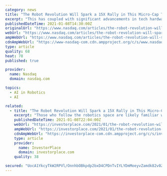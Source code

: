 ```yaml
---
category: news
title: "The Robot Revolution Will Spark a 15X Rally in This Micro-Cap Tech Stock"
excerpt: "This has coupled with significant advancements in tech hardware production, and ultimately brought us on the cusp of creating a new generation of advanced robots that can think and act like humans. The Robot Revolution is starting."
publishedDateTime: 2021-01-08T14:30:00Z
originalUrl: "https://www.nasdaq.com/articles/the-robot-revolution-will-spark-a-15x-rally-in-this-micro-cap-tech-stock-2021-01-08"
webUrl: "https://www.nasdaq.com/articles/the-robot-revolution-will-spark-a-15x-rally-in-this-micro-cap-tech-stock-2021-01-08"
ampWebUrl: "https://www.nasdaq.com/articles/the-robot-revolution-will-spark-a-15x-rally-in-this-micro-cap-tech-stock-2021-01-08?amp"
cdnAmpWebUrl: "https://www-nasdaq-com.cdn.ampproject.org/c/s/www.nasdaq.com/articles/the-robot-revolution-will-spark-a-15x-rally-in-this-micro-cap-tech-stock-2021-01-08?amp"
type: article
quality: 68
heat: 78
published: true

provider:
  name: Nasdaq
  domain: nasdaq.com

topics:
  - AI in Robotics
  - AI

related:
  - title: "The Robot Revolution Will Spark a 15X Rally in This Micro-Cap Tech Stock"
    excerpt: "Those who follow the robotics space are likely familiar with ReWalk Robotics (NASDAQ:RWLK). The $35 million Massachusetts-based tech company is a pioneer in the robotic exoskeleton market, making robotic machines that leverage a series of advanced motors to enable disabled persons with spinal injuries to walk again."
    publishedDateTime: 2021-01-08T22:04:00Z
    webUrl: "https://investorplace.com/2021/01/the-robot-revolution-will-spark-a-15x-rally-in-this-micro-cap-tech-stock/"
    ampWebUrl: "https://investorplace.com/2021/01/the-robot-revolution-will-spark-a-15x-rally-in-this-micro-cap-tech-stock/amp/"
    cdnAmpWebUrl: "https://investorplace-com.cdn.ampproject.org/c/s/investorplace.com/2021/01/the-robot-revolution-will-spark-a-15x-rally-in-this-micro-cap-tech-stock/amp/"
    type: article
    provider:
      name: InvestorPlace
      domain: investorplace.com
    quality: 38

secured: "UocA1YkcyTkW2RPVl/OnnhbOBkpdp2bxD4CPDnTvIYLYDmMoeyvZamdk82v0ZAvwN0B9U4elgf3LUR0NCSh8KvquK/iuoFRVLhztchD2uGAvsxA5x9xzjQIUkw007C3ps7i28UYr4TsnxfDGy9bIyuQjHCSoMKpNBp+E9mJt2fKZaUXKK6jUrwkmc9juWmTRRwILTB+luf5kCF1DpZm+C5RFVGBRCOQf6K8PR8L/iM+ancWm/K0SjE0iUWjI/jX+No5sCFCQC090FnMi9voRAs+6CLUn4ITfJmG/7TTOwPueGk4MULEqDBLtAB8r2ywQ00B5t+tBsTbiD5s/8VvLrdP+/DgH4rTCjvppyqUWZrU=;3hmWMFbVi9ND6OX+I3Qkbg=="
---
```


